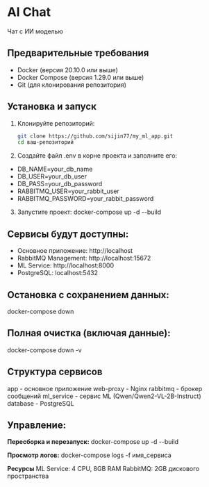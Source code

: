 # AI Chat
Чат с ИИ моделью

## Предварительные требования
- Docker (версия 20.10.0 или выше)
- Docker Compose (версия 1.29.0 или выше)
- Git (для клонирования репозитория)

## Установка и запуск
1. Клонируйте репозиторий:
   ```bash
   git clone https://github.com/sijin77/my_ml_app.git
   cd ваш-репозиторий

2. Создайте файл .env в корне проекта и заполните его:
- DB_NAME=your_db_name <br>
- DB_USER=your_db_user
- DB_PASS=your_db_password
- RABBITMQ_USER=your_rabbit_user
- RABBITMQ_PASSWORD=your_rabbit_password

3. Запустите проект:
docker-compose up -d --build


## Сервисы будут доступны:
  - Основное приложение: http://localhost
  - RabbitMQ Management: http://localhost:15672
  - ML Service: http://localhost:8000
  - PostgreSQL: localhost:5432

## Остановка с сохранением данных:
docker-compose down

## Полная очистка (включая данные):
docker-compose down -v

## Структура сервисов
app - основное приложение
web-proxy - Nginx
rabbitmq - брокер сообщений
ml_service - сервис ML (Qwen/Qwen2-VL-2B-Instruct)
database - PostgreSQL

## Управление:
**Пересборка и перезапуск:**
docker-compose up -d --build

**Просмотр логов:**
docker-compose logs -f имя_сервиса

**Ресурсы**
ML Service: 4 CPU, 8GB RAM
RabbitMQ: 2GB дискового пространства
